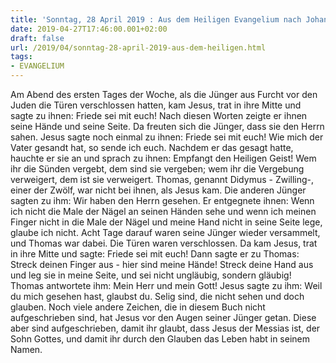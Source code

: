 ```yaml
---
title: 'Sonntag, 28 April 2019 : Aus dem Heiligen Evangelium nach Johannes - Joh 20,19-31.'
date: 2019-04-27T17:46:00.001+02:00
draft: false
url: /2019/04/sonntag-28-april-2019-aus-dem-heiligen.html
tags: 
- EVANGELIUM
---
```


Am Abend des ersten Tages der Woche, als die Jünger aus Furcht vor den Juden die Türen verschlossen hatten, kam Jesus, trat in ihre Mitte und sagte zu ihnen: Friede sei mit euch! Nach diesen Worten zeigte er ihnen seine Hände und seine Seite. Da freuten sich die Jünger, dass sie den Herrn sahen. Jesus sagte noch einmal zu ihnen: Friede sei mit euch! Wie mich der Vater gesandt hat, so sende ich euch. Nachdem er das gesagt hatte, hauchte er sie an und sprach zu ihnen: Empfangt den Heiligen Geist! Wem ihr die Sünden vergebt, dem sind sie vergeben; wem ihr die Vergebung verweigert, dem ist sie verweigert. Thomas, genannt Didymus - Zwilling-, einer der Zwölf, war nicht bei ihnen, als Jesus kam. Die anderen Jünger sagten zu ihm: Wir haben den Herrn gesehen. Er entgegnete ihnen: Wenn ich nicht die Male der Nägel an seinen Händen sehe und wenn ich meinen Finger nicht in die Male der Nägel und meine Hand nicht in seine Seite lege, glaube ich nicht. Acht Tage darauf waren seine Jünger wieder versammelt, und Thomas war dabei. Die Türen waren verschlossen. Da kam Jesus, trat in ihre Mitte und sagte: Friede sei mit euch! Dann sagte er zu Thomas: Streck deinen Finger aus - hier sind meine Hände! Streck deine Hand aus und leg sie in meine Seite, und sei nicht ungläubig, sondern gläubig! Thomas antwortete ihm: Mein Herr und mein Gott! Jesus sagte zu ihm: Weil du mich gesehen hast, glaubst du. Selig sind, die nicht sehen und doch glauben. Noch viele andere Zeichen, die in diesem Buch nicht aufgeschrieben sind, hat Jesus vor den Augen seiner Jünger getan. Diese aber sind aufgeschrieben, damit ihr glaubt, dass Jesus der Messias ist, der Sohn Gottes, und damit ihr durch den Glauben das Leben habt in seinem Namen.